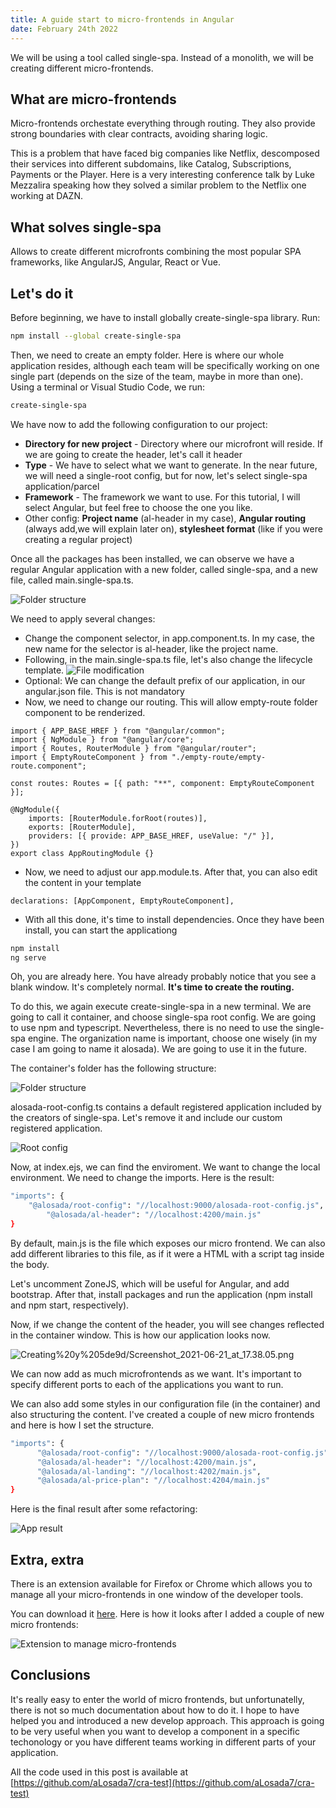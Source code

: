```yaml
---
title: A guide start to micro-frontends in Angular
date: February 24th 2022
---
```


We will be using a tool called single-spa. Instead of a monolith, we will be creating different micro-frontends.

## What are micro-frontends

Micro-frontends orchestate everything through routing. They also provide strong boundaries with clear contracts, avoiding sharing logic.

This is a problem that have faced big companies like Netflix, descomposed their services into different subdomains, like Catalog, Subscriptions, Payments or the Player. Here is a very interesting conference talk by Luke Mezzalira speaking how they solved a similar problem to the Netflix one working at DAZN.

## What solves single-spa

Allows to create different microfronts combining the most popular SPA frameworks, like AngularJS, Angular, React or Vue.

## Let's do it

Before beginning, we have to install globally create-single-spa library. Run:

```bash
npm install --global create-single-spa
```

Then, we need to create an empty folder. Here is where our whole application resides, although each team will be specifically working on one single part (depends on the size of the team, maybe in more than one). Using a terminal or Visual Studio Code, we run:

```bash
create-single-spa
```

We have now to add the following configuration to our project:

-   **Directory for new project** - Directory where our microfront will reside. If we are going to create the header, let's call it header
-   **Type** - We have to select what we want to generate. In the near future, we will need a single-root config, but for now, let's select single-spa application/parcel
-   **Framework** - The framework we want to use. For this tutorial, I will select Angular, but feel free to choose the one you like.
-   Other config: **Project name** (al-header in my case), **Angular routing** (always add,we will explain later on), **stylesheet format** (like if you were creating a regular project)

Once all the packages has been installed, we can observe we have a regular Angular application with a new folder, called single-spa, and a new file, called main.single-spa.ts.

![Folder structure](/blogs/angular-microfrontends/Screenshot_2021-06-21_at_12.24.59.png)

We need to apply several changes:

-   Change the component selector, in app.component.ts. In my case, the new name for the selector is al-header, like the project name.
-   Following, in the main.single-spa.ts file, let's also change the lifecycle template.
    ![File modification](/blogs/angular-microfrontends/Screenshot_2021-06-21_at_12.29.26.png)
-   Optional: We can change the default prefix of our application, in our angular.json file. This is not mandatory
-   Now, we need to change our routing. This will allow empty-route folder component to be renderized.

```tsx
import { APP_BASE_HREF } from "@angular/common";
import { NgModule } from "@angular/core";
import { Routes, RouterModule } from "@angular/router";
import { EmptyRouteComponent } from "./empty-route/empty-route.component";

const routes: Routes = [{ path: "**", component: EmptyRouteComponent }];

@NgModule({
	imports: [RouterModule.forRoot(routes)],
	exports: [RouterModule],
	providers: [{ provide: APP_BASE_HREF, useValue: "/" }],
})
export class AppRoutingModule {}
```

-   Now, we need to adjust our app.module.ts. After that, you can also edit the content in your template

```tsx
declarations: [AppComponent, EmptyRouteComponent],
```

-   With all this done, it's time to install dependencies. Once they have been install, you can start the applicationg

```bash
npm install
ng serve
```

Oh, you are already here. You have already probably notice that you see a blank window. It's completely normal. **It's time to create the routing.**

To do this, we again execute create-single-spa in a new terminal. We are going to call it container, and choose single-spa root config. We are going to use npm and typescript. Nevertheless, there is no need to use the single-spa engine. The organization name is important, choose one wisely (in my case I am going to name it alosada). We are going to use it in the future.

The container's folder has the following structure:

![Folder structure](/blogs/angular-microfrontends/Screenshot_2021-06-21_at_17.28.17.png)

alosada-root-config.ts contains a default registered application included by the creators of single-spa. Let's remove it and include our custom registered application.

![Root config](/blogs/angular-microfrontends/Screenshot_2021-06-21_at_17.30.36.png)

Now, at index.ejs, we can find the enviroment. We want to change the local environment. We need to change the imports. Here is the result:

```bash
"imports": {
    "@alosada/root-config": "//localhost:9000/alosada-root-config.js",
		"@alosada/al-header": "//localhost:4200/main.js"
}
```

By default, main.js is the file which exposes our micro frontend. We can also add different libraries to this file, as if it were a HTML with a script tag inside the body.

Let's uncomment ZoneJS, which will be useful for Angular, and add bootstrap. After that, install packages and run the application (npm install and npm start, respectively).

Now, if we change the content of the header, you will see changes reflected in the container window. This is how our application looks now.

![Creating%20y%205de9d/Screenshot_2021-06-21_at_17.38.05.png](Creating%20y%205de9d/Screenshot_2021-06-21_at_17.38.05.png)

We can now add as much microfrontends as we want. It's important to specify different ports to each of the applications you want to run.

We can also add some styles in our configuration file (in the container) and also structuring the content. I've created a couple of new micro frontends and here is how I set the structure.

```bash
"imports": {
	  "@alosada/root-config": "//localhost:9000/alosada-root-config.js",
	  "@alosada/al-header": "//localhost:4200/main.js",
	  "@alosada/al-landing": "//localhost:4202/main.js",
	  "@alosada/al-price-plan": "//localhost:4204/main.js"
}
```

Here is the final result after some refactoring:

![App result](/blogs/angular-microfrontends/Screenshot_2021-06-21_at_18.49.12.png)

## Extra, extra

There is an extension available for Firefox or Chrome which allows you to manage all your micro-frontends in one window of the developer tools.

You can download it [here](https://single-spa.js.org/docs/devtools/). Here is how it looks after I added a couple of new micro frontends:

![Extension to manage micro-frontends](/blogs/angular-microfrontends/Screenshot_2021-06-21_at_18.09.02.png)

## Conclusions

It's really easy to enter the world of micro frontends, but unfortunatelly, there is not so much documentation about how to do it. I hope to have helped you and introduced a new develop approach. This approach is going to be very useful when you want to develop a component in a specific techonology or you have different teams working in different parts of your application.

All the code used in this post is available at [https://github.com/aLosada7/cra-test](https://github.com/aLosada7/cra-test)

